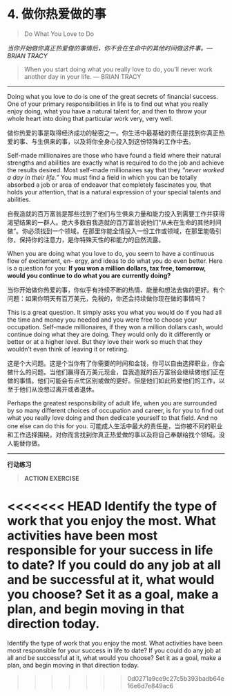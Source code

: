 # 4. 做你热爱做的事
> Do What You Love to Do

*当你开始做你真正热爱做的事情后，你不会在生命中的其他时间做这件事。— BRIAN TRACY* 

>  When you start doing what you really love to do, you’ll never work another day in your life. — BRIAN TRACY 

---

Doing what you love to do is one of the great secrets of financial success. One of your primary responsibilities in life is to find out what you really enjoy doing, what you have a natural talent for, and then to throw your whole heart into doing that particular work very, very well. 

做你热爱的事是取得经济成功的秘密之一。你生活中最基础的责任是找到你真正热爱的事、与生俱来的事，以及将你全身心投入到这份特殊的工作中去。

Self-made millionaires are those who have found a field where their natural strengths and abilities are exactly what is required to do the job and achieve the results desired. Most self-made millionaires say that they *“never worked a day in their life.”* You must find a field in which you can be totally absorbed a job or area of endeavor that completely fascinates you, that holds your attention, that is a natural expression of your special talents and abilities. 

自我造就的百万富翁是那些找到了他们与生俱来力量和能力投入到需要工作并获得渴望结果的一群人。绝大多数自我造就的百万富翁说他们“从未在生命的其他时间做”。你必须找到一个领域，在那里你能全情投入一份工作或领域，在那里能吸引你，保持你的注意力，是你特殊天性的和能力的自然流露。

When you are doing what you love to do, you seem to have a continuous flow of excitement, en- ergy, and ideas to do what you do even better. Here is a question for you: **If you won a million dollars, tax free, tomorrow, would you continue to do what you are currently doing?** 

当你开始做你热爱的事，你似乎有持续不断的热情、能量和想法去做的更好。有个问题：如果你明天有百万美元，免税的，你还会持续做你现在做的事情吗？

This is a great question. It simply asks you what you would do if you had all the time and money you needed and you were free to choose your occupation. Self-made millionaires, if they won a million dollars cash, would continue doing what they are doing. They would only do it differently or better or at a higher level. But they love their work so much that they wouldn’t even think of leaving it or retiring. 

这是个大问题。这是个当你有了你需要的时间和金钱，你可以自由选择职业，你会做什么的问题。当他们赢得百万美元现金，自我造就的百万富翁会继续做他们正在做的事情。他们可能会有点忙区别或做的更好。但是他们如此热爱他们的工作，以至于他们从没想过离开或者退休。

Perhaps the greatest responsibility of adult life, when you are surrounded by so many different choices of occupation and career, is for you to find out what you really love doing and then dedicate yourself to that field. And no one else can do this for you. 
可能成人生活中最大的责任是，当你被不同的职业和工作选择围绕，对你而言找到你真正热爱做的事以及将自己奉献给找个领域。没人能替你做。



---
**行动练习**
> **ACTION EXERCISE** 

<<<<<<< HEAD
Identify the type of work that you enjoy the most. What activities have been most responsible for your success in life to date? If you could do any job at all and be successful at it, what would you choose? Set it as a goal, make a plan, and begin moving in that direction today.
=======
Identify the type of work that you enjoy the most. What activities have been most responsible for your success in life to date? If you could do any job at all and be successful at it, what would you choose? Set it as a goal, make a plan, and begin moving in that direction today.
>>>>>>> 0d0271a9ce9c27c5b393badb64e16e6d7e849ac6
